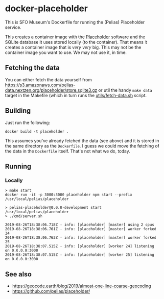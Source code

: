 # docker-placeholder

This is SFO Museum's Dockerfile for running the (Pelias) Placeholder service.

This creates a container image with the [Placeholder](https://github.com/pelias/placeholder/) software and the SQLite database it uses stored locally (to the container). That means it creates a container image that is _very very_ big. This may not be the container image you want to use. We may not use it, in time.

## Fetching the data

You can either fetch the data yourself from https://s3.amazonaws.com/pelias-data.nextzen.org/placeholder/store.sqlite3.gz or util the handy `make data` target in the Makefile (which in turn runs the [utils/fetch-data.sh](utils/fetch-data.sh) script.

## Building

Just run the following:

```
docker build -t placeholder .
```

This assumes you've already fetched the data (see above) and it is stored in the same directory as the `Dockerfile`. I guess we could move the fetching of the data in the `Dockerfile` itself. That's not what we do, today.

## Running

### Locally

```
> make start
docker run -it -p 3000:3000 placeholder npm start --prefix /usr/local/pelias/placeholder

> pelias-placeholder@0.0.0-development start /usr/local/pelias/placeholder
> ./cmd/server.sh

2019-08-26T18:38:06.718Z - info: [placeholder] [master] using 2 cpus
2019-08-26T18:38:06.761Z - info: [placeholder] [master] worker forked 24
2019-08-26T18:38:06.763Z - info: [placeholder] [master] worker forked 25
2019-08-26T18:38:07.515Z - info: [placeholder] [worker 24] listening on 0.0.0.0:3000
2019-08-26T18:38:07.515Z - info: [placeholder] [worker 25] listening on 0.0.0.0:3000
```

## See also

* https://geocode.earth/blog/2019/almost-one-line-coarse-geocoding
* https://github.com/pelias/placeholder/